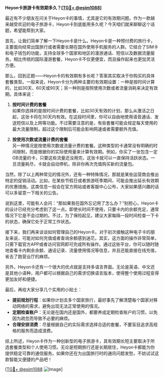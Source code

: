 **Heyon卡旅游卡有效期多久？[[TG💪+ @esim1088](https://t.me/s/esim1088)]**

最近有不少朋友在问关于Heyon卡的事情，尤其是它的有效期问题。作为一款越来越受欢迎的电子旅游卡，Heyon卡到底能用多久呢？今天咱们就来聊聊这个话题，希望能帮到大家。

首先，让我们简单了解一下Heyon卡是什么。Heyon卡是一种预付费的旅行卡，主要面向经常出国旅行或者需要长期在国外使用手机服务的人群。它结合了SIM卡和电子钱包的功能，支持全球多个国家和地区的漫游通话、短信以及数据流量服务。相比传统的国际漫游套餐，Heyon卡不仅更便宜，而且操作起来也更加灵活方便。

那么，回到正题——Heyon卡的有效期有多长呢？答案其实取决于你购买的具体套餐类型。一般来说，Heyon卡分为两种主要的有效期设置：一种是按时间计算的，比如30天、60天或90天；另一种则是按照使用次数或者流量消耗来决定有效期。具体来说：

1. **按时间计费的套餐**  
   如果你选择的是按时间计费的套餐，比如30天有效的计划，那么从激活之日起，这张卡将在30天内有效。在这段时间里，你可以自由地使用语音通话、发送短信以及上网等功能。不过需要注意的是，有些套餐可能会规定每天使用的最大流量限制，超过这个限制后可能会影响网速或者需要额外充值。

2. **按使用次数或流量计费的套餐**  
   另一种情况是按使用次数或流量计费的套餐。这种类型的卡通常没有明确的时间限制，而是根据你的实际使用量来计算有效期。例如，你买了一张包含一定GB流量的卡，只要这些流量还没用完，这张卡就可以一直保持活跃状态。一旦流量耗尽，卡就会自动停机，除非你再次充值购买新的流量包。

当然，除了以上两种常见的情况外，还有一种特殊情况，那就是某些运营商会推出特定的促销活动。比如，在某些节假日或者旅游旺季期间，可能会推出延长有效期的优惠措施。这类信息一般会在官方网站或者客服中心公布，大家如果感兴趣的话可以多留意一下相关的公告。

说到这里，可能有人会问：“那如果我在国外忘记用了怎么办？”别担心，Heyon卡的设计已经充分考虑到了这一点。即使长时间不使用，只要卡内的余额充足，通常情况下它是不会过期的。不过，为了保险起见，建议大家每隔一段时间检查一下卡的状态，确保它处于正常工作状态。

接下来，我们再来谈谈如何管理自己的Heyon卡。对于初次接触这种电子卡的朋友来说，可能对如何充值或者查询余额感到迷茫。其实，这方面的操作非常简单，只需下载官方APP或者访问官网即可完成所有操作。通过这些平台，你可以随时随地查看卡内剩余余额、通话记录、流量使用情况等信息，并且还能直接在线充值，省去了跑营业厅的麻烦。

另外，Heyon卡还有一个很大的优点就是支持多语言界面。无论是英语、中文还是其他小语种，用户都可以根据自己的需求切换语言版本，使得整个使用过程变得更加友好和便捷。

最后，再给大家分享几个实用的小贴士：

- **提前规划行程**：如果你计划去多个国家旅行，最好事先了解清楚每个国家对移动网络的需求，避免出现无法正常使用的情况。
- **定期检查账户**：无论是在国内还是国外，都要养成定期检查账户的习惯，以免因为疏忽而导致不必要的麻烦。
- **合理安排消费**：尽量根据自己的实际需求选择合适的套餐，不要盲目追求高规格的服务而造成浪费。

综上所述，Heyon卡作为一种创新型的电子旅游卡，其有效期长短主要取决于所选套餐类型和个人使用习惯。无论是短期旅行还是长期居住，Heyon卡都能为你提供稳定可靠的通信服务。如果你还在为出国旅行时的通讯问题发愁，不妨试试这款智能又便捷的产品吧！

[[TG💪+ @esim1088](https://t.me/s/esim1088) ![Image](https://i.postimg.cc/4NQfJmqS/Snipaste-2025-05-13-00-14-12.png)]